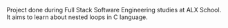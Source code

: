 Project done during Full Stack Software Engineering studies at ALX School. It aims to learn about nested loops in C language.
